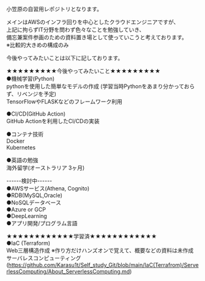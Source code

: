 小笠原の自習用レポジトリとなります。

メインはAWSのインフラ回りを中心としたクラウドエンジニアですが、  
上記に拘らずIT分野を問わず色々なことを勉強していき、  
備忘兼案件参画のための資料置き場として使っていこうと考えております。  
※比較的大きめの構成のみ  

今後やってみたいことは以下に記しております。  

★★★★★★★★★今後やってみたいこと★★★★★★★★★  
●機械学習(Python)  
  pythonを使用した簡単なモデルの作成  (学習当時Pythonをあまり分かっておらず、リベンジを予定)  
  TensorFlowやFLASKなどのフレームワーク利用  

●CI/CD(GitHub Action)  
  GitHub Actionを利用したCI/CDの実装

●コンテナ技術  
  Docker  
  Kubernetes  

●英語の勉強  
  海外留学(オーストラリア 3ヶ月)  

------検討中------  
●AWSサービス(Athena, Cognito)  
●RDB(MySQL,Oracle)  
●NoSQLデータベース  
●Azure or GCP  
●DeepLearning  
●アプリ開発/プログラム言語  

★★★★★★★★★★★★学習済★★★★★★★★★★★★  
●IaC (Terraform)   
  Web三層構造作成 ※作り方だけハンズオンで覚えて、概要などの資料は未作成  
  サーバレスコンピューティング (https://github.com/Karasu1t/Self_study_Git/blob/main/IaC(Terrafrom)/ServerlessComputing/About_ServerlessComputing.md)
